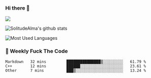 ### Hi there 👋
<p>
  <a href="https://count.getloli.com/"><img src="https://count.getloli.com/get/@:solitudealma"></a>
</p>

![SolitudeAlma's github stats](https://github-readme-stats.vercel.app/api?username=solitudealma&show_icons=true&theme=radical)

![Most Used Languages](https://github-readme-stats.vercel.app/api/top-langs/?username=solitudealma&layout=compact&hide_border=true&theme=dark)
<!-- ![visitors](https://visitor-badge.glitch.me/badge?page_id=solitudealma.solitudealma.id) -->


### :dart: Weekly Fuck The Code

<!--START_SECTION:waka-->
```text
Markdown   32 mins         ███████████████▒░░░░░░░░░   61.79 % 
C++        12 mins         ██████░░░░░░░░░░░░░░░░░░░   23.61 % 
Other      7 mins          ███▒░░░░░░░░░░░░░░░░░░░░░   13.24 % 
```
<!--END_SECTION:waka-->
